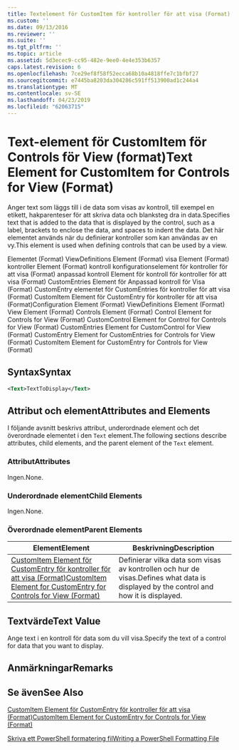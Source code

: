 ```yaml
---
title: Textelement för CustomItem för kontroller för att visa (Format) | Microsoft Docs
ms.custom: ''
ms.date: 09/13/2016
ms.reviewer: ''
ms.suite: ''
ms.tgt_pltfrm: ''
ms.topic: article
ms.assetid: 5d3ecec9-cc95-482e-9ee0-4e4e353b6357
caps.latest.revision: 6
ms.openlocfilehash: 7ce29ef8f58f52ecca68b10a4818ffe7c1bfbf27
ms.sourcegitcommit: e7445ba8203da304286c591ff513900ad1c244a4
ms.translationtype: MT
ms.contentlocale: sv-SE
ms.lasthandoff: 04/23/2019
ms.locfileid: "62063715"
---
```

# <a name="text-element-for-customitem-for-controls-for-view-format"></a><span data-ttu-id="f6923-102">Text-element för CustomItem för Controls för View (format)</span><span class="sxs-lookup"><span data-stu-id="f6923-102">Text Element for CustomItem for Controls for View (Format)</span></span>

<span data-ttu-id="f6923-103">Anger text som läggs till i de data som visas av kontroll, till exempel en etikett, hakparenteser för att skriva data och blanksteg dra in data.</span><span class="sxs-lookup"><span data-stu-id="f6923-103">Specifies text that is added to the data that is displayed by the control, such as a label, brackets to enclose the data, and spaces to indent the data.</span></span> <span data-ttu-id="f6923-104">Det här elementet används när du definierar kontroller som kan användas av en vy.</span><span class="sxs-lookup"><span data-stu-id="f6923-104">This element is used when defining controls that can be used by a view.</span></span>

<span data-ttu-id="f6923-105">Elementet (Format) ViewDefinitions Element (Format) visa Element (Format) kontroller Element (Format) kontroll konfigurationselement för kontroller för att visa (Format) anpassad kontroll Element för kontroll för kontroller för att visa (Format) CustomEntries Element för Anpassad kontroll för Visa (Format) CustomEntry elementet för CustomEntries för kontroller för att visa (Format) CustomItem Element för CustomEntry för kontroller för att visa (Format)</span><span class="sxs-lookup"><span data-stu-id="f6923-105">Configuration Element (Format) ViewDefinitions Element (Format) View Element (Format) Controls Element (Format) Control Element for Controls for View (Format) CustomControl Element for Control for Controls for View (Format) CustomEntries Element for CustomControl for View (Format) CustomEntry Element for CustomEntries for Controls for View (Format) CustomItem Element for CustomEntry for Controls for View (Format)</span></span>

## <a name="syntax"></a><span data-ttu-id="f6923-106">Syntax</span><span class="sxs-lookup"><span data-stu-id="f6923-106">Syntax</span></span>

```xml
<Text>TextToDisplay</Text>
```

## <a name="attributes-and-elements"></a><span data-ttu-id="f6923-107">Attribut och element</span><span class="sxs-lookup"><span data-stu-id="f6923-107">Attributes and Elements</span></span>

<span data-ttu-id="f6923-108">I följande avsnitt beskrivs attribut, underordnade element och det överordnade elementet i den `Text` element.</span><span class="sxs-lookup"><span data-stu-id="f6923-108">The following sections describe attributes, child elements, and the parent element of the `Text` element.</span></span>

### <a name="attributes"></a><span data-ttu-id="f6923-109">Attribut</span><span class="sxs-lookup"><span data-stu-id="f6923-109">Attributes</span></span>

<span data-ttu-id="f6923-110">Ingen.</span><span class="sxs-lookup"><span data-stu-id="f6923-110">None.</span></span>

### <a name="child-elements"></a><span data-ttu-id="f6923-111">Underordnade element</span><span class="sxs-lookup"><span data-stu-id="f6923-111">Child Elements</span></span>

<span data-ttu-id="f6923-112">Ingen.</span><span class="sxs-lookup"><span data-stu-id="f6923-112">None.</span></span>

### <a name="parent-elements"></a><span data-ttu-id="f6923-113">Överordnade element</span><span class="sxs-lookup"><span data-stu-id="f6923-113">Parent Elements</span></span>

|<span data-ttu-id="f6923-114">Element</span><span class="sxs-lookup"><span data-stu-id="f6923-114">Element</span></span>|<span data-ttu-id="f6923-115">Beskrivning</span><span class="sxs-lookup"><span data-stu-id="f6923-115">Description</span></span>|
|-------------|-----------------|
|[<span data-ttu-id="f6923-116">CustomItem Element för CustomEntry för kontroller för att visa (Format)</span><span class="sxs-lookup"><span data-stu-id="f6923-116">CustomItem Element for CustomEntry for Controls for View (Format)</span></span>](./customitem-element-for-customentry-for-controls-for-view-format.md)|<span data-ttu-id="f6923-117">Definierar vilka data som visas av kontrollen och hur de visas.</span><span class="sxs-lookup"><span data-stu-id="f6923-117">Defines what data is displayed by the control and how it is displayed.</span></span>|

## <a name="text-value"></a><span data-ttu-id="f6923-118">Textvärde</span><span class="sxs-lookup"><span data-stu-id="f6923-118">Text Value</span></span>

<span data-ttu-id="f6923-119">Ange text i en kontroll för data som du vill visa.</span><span class="sxs-lookup"><span data-stu-id="f6923-119">Specify the text of a control for data that you want to display.</span></span>

## <a name="remarks"></a><span data-ttu-id="f6923-120">Anmärkningar</span><span class="sxs-lookup"><span data-stu-id="f6923-120">Remarks</span></span>

## <a name="see-also"></a><span data-ttu-id="f6923-121">Se även</span><span class="sxs-lookup"><span data-stu-id="f6923-121">See Also</span></span>

[<span data-ttu-id="f6923-122">CustomItem Element för CustomEntry för kontroller för att visa (Format)</span><span class="sxs-lookup"><span data-stu-id="f6923-122">CustomItem Element for CustomEntry for Controls for View (Format)</span></span>](./customitem-element-for-customentry-for-controls-for-view-format.md)

[<span data-ttu-id="f6923-123">Skriva ett PowerShell formatering fil</span><span class="sxs-lookup"><span data-stu-id="f6923-123">Writing a PowerShell Formatting File</span></span>](./writing-a-powershell-formatting-file.md)
